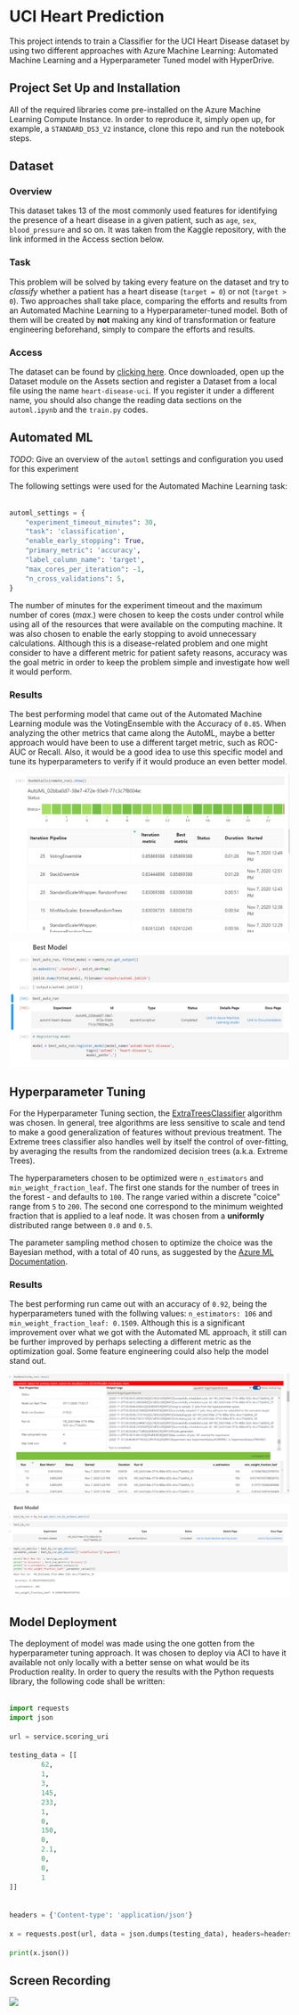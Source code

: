 # UCI Heart Prediction

This project intends to train a Classifier for the UCI Heart Disease dataset by using two different approaches with Azure Machine Learning: Automated Machine Learning and a  Hyperparameter Tuned model with HyperDrive.

## Project Set Up and Installation
All of the required libraries come pre-installed on the Azure Machine Learning Compute Instance. In order to reproduce it, simply open up, for example, a `STANDARD_DS3_V2` instance, clone this repo and run the notebook steps. 

## Dataset

### Overview
This dataset takes 13 of the most commonly used features for identifying the presence of a heart disease in a given patient, such as `age`, `sex`, `blood_pressure` and so on. It was taken from the Kaggle repository, with the link informed in the Access section below. 

### Task
This problem will be solved by taking every feature on the dataset and try to *classify* whether a patient has a heart disease (`target = 0`) or not (`target > 0`). Two approaches shall take place, comparing the efforts and results from an Automated Machine Learning to a Hyperparameter-tuned model. Both of them will be created by **not** making any kind of transformation or feature engineering beforehand, simply to compare the efforts and results.

### Access
The dataset can be found by [clicking here](https://www.kaggle.com/ronitf/heart-disease-uci). Once downloaded, open up the Dataset module on the Assets section and register a Dataset from a local file using the name `heart-disease-uci`. If you register it under a different name, you should also change the reading data sections on the `automl.ipynb` and the `train.py` codes. 

## Automated ML
*TODO*: Give an overview of the `automl` settings and configuration you used for this experiment

The following settings were used for the Automated Machine Learning task:

```python

automl_settings = {
    "experiment_timeout_minutes": 30,
    "task": 'classification',
    "enable_early_stopping": True,
    "primary_metric": 'accuracy',
    "label_column_name": 'target',
    "max_cores_per_iteration": -1,
    "n_cross_validations": 5,
}

```

The number of minutes for the experiment timeout and the maximum number of cores (*max.*) were chosen to keep the costs under control while using all of the resources that were available on the computing machine. It was also chosen to enable the early stopping to avoid unnecessary calculations. Although this is a disease-related problem and one might consider to have a different metric for patient safety reasons, accuracy was the goal metric in order to keep the problem simple and investigate how well it would perform.   

### Results

The best performing model that came out of the Automated Machine Learning module was the VotingEnsemble with the Accuracy of `0.85`. When analyzing the other metrics that came along the AutoML, maybe a better approach would have been to use a different target metric, such as ROC-AUC or Recall. Also, it would be a good idea to use this specific model and tune its hyperparameters to verify if it would produce an even better model.

![](imgs/automl_widget.png)

![](imgs/best_automl_model.png)

## Hyperparameter Tuning
For the Hyperparameter Tuning section, the [ExtraTreesClassifier](https://scikit-learn.org/stable/modules/generated/sklearn.ensemble.ExtraTreesClassifier.html) algorithm was chosen. In general, tree algorithms are less sensitive to scale and tend to make a good generalization of features without previous treatment. The Extreme trees classifier also handles well by itself the control of over-fitting, by averaging the results from the randomized decision trees (a.k.a. Extreme Trees).

The hyperparameters chosen to be optimized were `n_estimators` and `min_weight_fraction_leaf`. 
The first one stands for the number of trees in the forest - and defaults to `100`. The range varied within a discrete "coice" range from `5` to `200`. 
The second one correspond to the minimum weighted fraction that is applied to a leaf node. It was chosen from a **uniformly** distributed range between `0.0` and `0.5`.

The parameter sampling method chosen to optimize the choice was the Bayesian method, with a total of 40 runs, as suggested by the [Azure ML Documentation](https://docs.microsoft.com/en-us/azure/machine-learning/how-to-tune-hyperparameters).


### Results
The best performing run came out with an accuracy of `0.92`, being the hyperparameters tuned with the follwing values: `n_estimators: 106` and `min_weight_fraction_leaf: 0.1509`. Although this is a significant improvement over what we got with the Automated ML approach, it still can be further improved by perhaps selecting a different metric as the optimization goal. Some feature engineering could also help the model stand out. 

![](imgs/HD-run.png)

![](imgs/HD-best.png)

## Model Deployment

The deployment of model was made using the one gotten from the hyperparameter tuning approach. It was chosen to deploy via ACI to have it available not only locally with a better sense on what would be its Production reality. In order to query the results with the Python requests library, the following code shall be written:

```python

import requests
import json

url = service.scoring_uri

testing_data = [[
        62,
        1,
        3,
        145,
        233,
        1,
        0,
        150,
        0,
        2.1,
        0,
        0,
        1
]]


headers = {'Content-type': 'application/json'}

x = requests.post(url, data = json.dumps(testing_data), headers=headers)

print(x.json())

```

## Screen Recording

![](imgs/screen-cast.gif)
